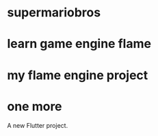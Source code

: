 # supermariobros
# learn game engine flame
# my flame engine project
# one more
A new Flutter project.
